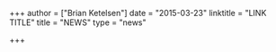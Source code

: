+++
author = ["Brian Ketelsen"]
date = "2015-03-23"
linktitle = "LINK TITLE"
title = "NEWS"
type = "news"

+++


